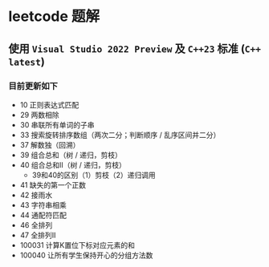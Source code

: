 # leetcode 题解
## 使用 `Visual Studio 2022 Preview` 及 `C++23` 标准 (`C++ latest`)

### 目前更新如下

* 10 正则表达式匹配
* 29 两数相除
* 30 串联所有单词的子串
* 33 搜索旋转排序数组（两次二分；判断顺序 / 乱序区间并二分）
* 37 解数独（回溯）
* 39 组合总和（树 / 递归，剪枝）
* 40 组合总和II（树 / 递归，剪枝）
	* 39和40的区别（1）剪枝（2）递归调用
* 41 缺失的第一个正数
* 42 接雨水
* 43 字符串相乘
* 44 通配符匹配
* 46 全排列
* 47 全排列II
* 100031 计算K置位下标对应元素的和
* 100040 让所有学生保持开心的分组方法数